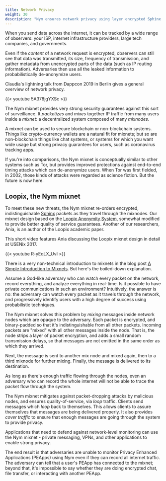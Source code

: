 ```yaml
---
title: Network Privacy
weight: 30
description: "Nym ensures network privacy using layer encrypted Sphinx packets and a Loopix mixnet."
---
```


When you send data across the internet, it can be tracked by a wide range of observers: your ISP, internet infrastructure providers, large tech companies, and governments.

Even if the *content* of a network request is encrypted, observers can still see that data was transmitted, its size, frequency of transmission, and gather metadata from unencrypted parts of the data (such as IP routing information). Adversaries then use all the leaked information to probabilistically de-anonymize users.

Claudia's lightning talk from Dappcon 2019 in Berlin gives a general overview of network privacy.

{{< youtube 5A378jgYXSc >}}

The Nym mixnet provides very strong security guarantees against this sort of surveillance. It *packetizes* and *mixes* together IP traffic from many users inside a *mixnet*: a decentralized system composed of many *mixnodes*.

A mixnet can be used to secure blockchain or non-blockchain systems. Things like crypto-currency wallets are a natural fit for mixnets; but so are non-blockchain things like chat systems, or systems for which you want wide usage but strong privacy guarantees for users, such as coronavirus tracking apps.

If you're into comparisons, the Nym mixnet is conceptually similar to other systems such as Tor, but provides improved protections against end-to-end timing attacks which can de-anonymize users. When Tor was first fielded, in 2002, those kinds of attacks were regarded as science fiction. But the future is now here. 

## Loopix, the Nym mixnet

To meet these new threats, the Nym mixnet re-orders encrypted, indistinguishable [Sphinx](https://cypherpunks.ca/~iang/pubs/Sphinx_Oakland09.pdf) packets as they travel through the mixnodes. Our mixnet design based on the [Loopix Anonymity System](https://arxiv.org/abs/1703.00536), somewhat modified to provide better quality of service guarantees. Another of our researchers, Ania, is an author of the Loopix academic paper.

This short video features Ania discussing the Loopix mixnet design in detail at USENix 2017.

{{< youtube R-yEqLX_UvI >}}

There is a very non-technical introduction to mixnets in the blog post [A Simple Introduction to Mixnets](https://medium.com/nymtech/a-simple-introduction-to-mixnets-6783a103d20e). But here's the boiled-down explanation.

Assume a God-like adversary who can watch every packet on the network, record everything, and analyze everything in real-time. Is it possible to have private communications in such an environment? Intuitively, the answer is no: the adversary can watch every packet as it travels through the network, and progressively identify users with a high degree of success using probabilistic techniques.

The Nym mixnet solves this problem by *mixing* messages inside network nodes which are opaque to the adversary. Each packet is encrypted, and binary-padded so that it's indistinguishable from all other packets. Incoming packets are "mixed" with all other messages inside the node. That is, the node strips a layer of packet encryption, and adds a small random transmission delays, so that messages are not emitted in the same order as which they arrived.

Next, the message is sent to another mix node and mixed again, then to a third mixnode for further mixing. Finally, the message is delivered to its destination.

As long as there's enough traffic flowing through the nodes, even an adversary who can record the whole internet will not be able to trace the packet flow through the system.

The Nym mixnet mitigates against packet-dropping attacks by malicious nodes, and ensures quality-of-service, via *loop* traffic. Clients send messages which *loop* back to themselves. This allows clients to assure themselves that messages are being delivered properly. It also provides *cover traffic* to ensure that enough messages are going through the system to provide privacy.

Applications that need to defend against network-level monitoring can use the Nym mixnet - private messaging, VPNs, and other applications to enable strong privacy.

The end result is that adversaries are unable to monitor Privacy Enhanced Applications (PEApps) using Nym even if they can record all internet traffic. The adversary can tell that a user's PEApp has connected to the mixnet; beyond that, it's impossible to say whether they are doing encrypted chat, file transfer, or interacting with another PEApp.

